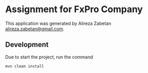 # Assignment for FxPro Company
This application was generated by Alireza Zabetan
[alireza.zabetan@gmail.com](alireza.zabetan@gmail.com).
## Development    
Due to start the project, run the command

    mvn clean install

